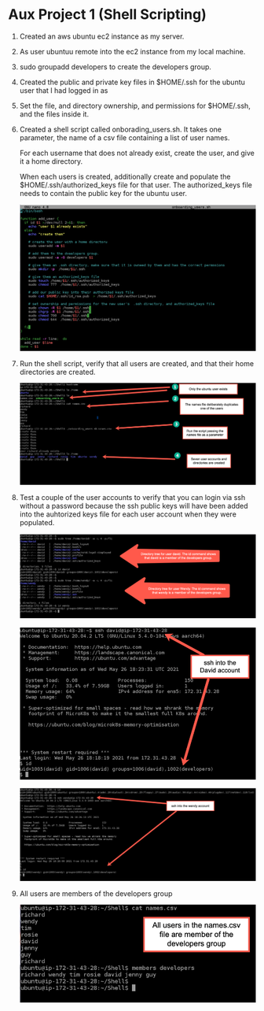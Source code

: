 # Aux Project 1 (Shell Scripting)

1. Created an aws ubuntu ec2 instance as my server.

2. As user ubuntuu remote into the ec2 instance from my local machine.

3. sudo groupadd developers to create the developers group.

4. Created the public and private key files in $HOME/.ssh for the ubuntu user that I had logged in as

5. Set the file, and directory ownership, and permissions for $HOME/.ssh, and the files inside it.

6. Created a shell script called onborading_users.sh. It takes one parameter, the name of a csv file
   containing a list of user names. 
   
   For each username that does not already exist, create the user, and give it a home directory.

   When each users is created, additionally create and populate the $HOME/.ssh/authorized_keys file
   for that user. The authorized_keys file needs to contain the public key for the ubuntu user. 

   ![](aux-project-1-part6.jpg)


7. Run the shell script, verify that all users are created, and that their home directories are created.

   ![](aux-project-1_part1.jpg)

7. Test a couple of the user accounts to verify that you can login via ssh without a password because the
   ssh public keys will have been added into the auhtorized keys file for each user account when they 
   were populated.

   ![](aux-proejct1-part2.jpg)
   
   ![](aux-project-1-part3.jpg)
   
   ![](aux-project-1-part4.jpg)
      
8. All users are members of the developers group

   ![](aux-project-1-part5.jpg)

